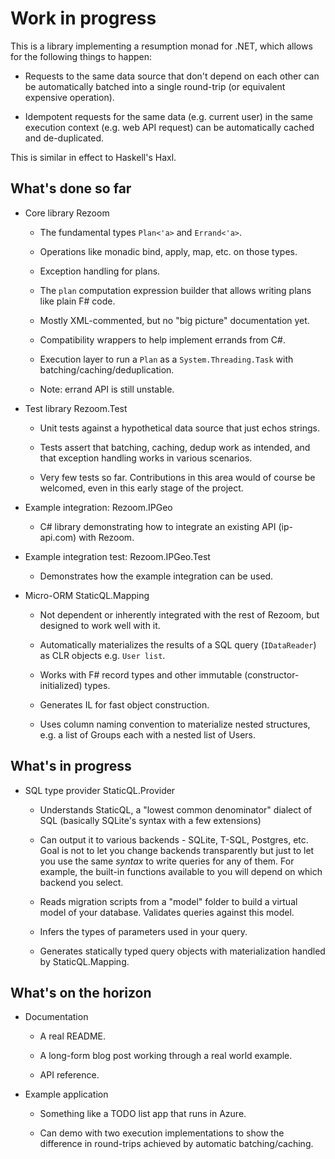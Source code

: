 # Work in progress

This is a library implementing a resumption monad for .NET, which
allows for the following things to happen:

* Requests to the same data source that don't depend on each other can be automatically batched into a single round-trip (or equivalent expensive operation).

* Idempotent requests for the same data (e.g. current user) in the same execution context (e.g. web API request) can be automatically cached and de-duplicated.

This is similar in effect to Haskell's Haxl.

## What's done so far

* Core library Rezoom

  * The fundamental types `Plan<'a>` and `Errand<'a>`.

  * Operations like monadic bind, apply, map, etc. on those types.

  * Exception handling for plans.

  * The `plan` computation expression builder that allows writing plans like plain F# code.

  * Mostly XML-commented, but no "big picture" documentation yet.

  * Compatibility wrappers to help implement errands from C#.

  * Execution layer to run a `Plan` as a `System.Threading.Task` with batching/caching/deduplication.

  * Note: errand API is still unstable.

* Test library Rezoom.Test

  * Unit tests against a hypothetical data source that just echos strings.

  * Tests assert that batching, caching, dedup work as intended, and
    that exception handling works in various scenarios.

  * Very few tests so far. Contributions in this area would of course
    be welcomed, even in this early stage of the project.

* Example integration: Rezoom.IPGeo

  * C# library demonstrating how to integrate an existing API
    (ip-api.com) with Rezoom.

* Example integration test: Rezoom.IPGeo.Test

  * Demonstrates how the example integration can be used.

* Micro-ORM StaticQL.Mapping

  * Not dependent or inherently integrated with the rest of Rezoom, but designed to work well with it.

  * Automatically materializes the results of a SQL query (`IDataReader`) as CLR objects e.g. `User list`.

  * Works with F# record types and other immutable (constructor-initialized) types.

  * Generates IL for fast object construction.

  * Uses column naming convention to materialize nested structures, e.g. a list of Groups each with a nested list of Users.

## What's in progress

* SQL type provider StaticQL.Provider

  * Understands StaticQL, a "lowest common denominator" dialect of SQL (basically SQLite's syntax with a few extensions)

  * Can output it to various backends - SQLite, T-SQL, Postgres, etc.
    Goal is not to let you change backends transparently but just to
    let you use the same _syntax_ to write queries for any of them.
    For example, the built-in functions available to you will depend
    on which backend you select.

  * Reads migration scripts from a "model" folder to build a virtual
    model of your database. Validates queries against this model.

  * Infers the types of parameters used in your query.

  * Generates statically typed query objects with materialization handled by StaticQL.Mapping.

## What's on the horizon

* Documentation

  * A real README.

  * A long-form blog post working through a real world example.

  * API reference.

* Example application

  * Something like a TODO list app that runs in Azure.

  * Can demo with two execution implementations to show the difference
    in round-trips achieved by automatic batching/caching.

